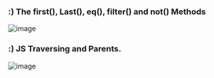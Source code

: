 ### :) The first(), Last(), eq(), filter() and not() Methods
![image](https://user-images.githubusercontent.com/68491332/232911373-210a161f-69be-4466-a8ee-8906f092c717.png)

###  :) JS Traversing and Parents.
![image](https://user-images.githubusercontent.com/68491332/232911827-c62ef15a-faaa-4169-9457-c14e0d8df881.png)
